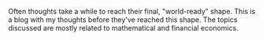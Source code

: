 Often thoughts take a while to reach their final, "world-ready" shape. This is a blog with my thoughts before they've reached this shape. The topics discussed are mostly related to mathematical and financial economics. 
